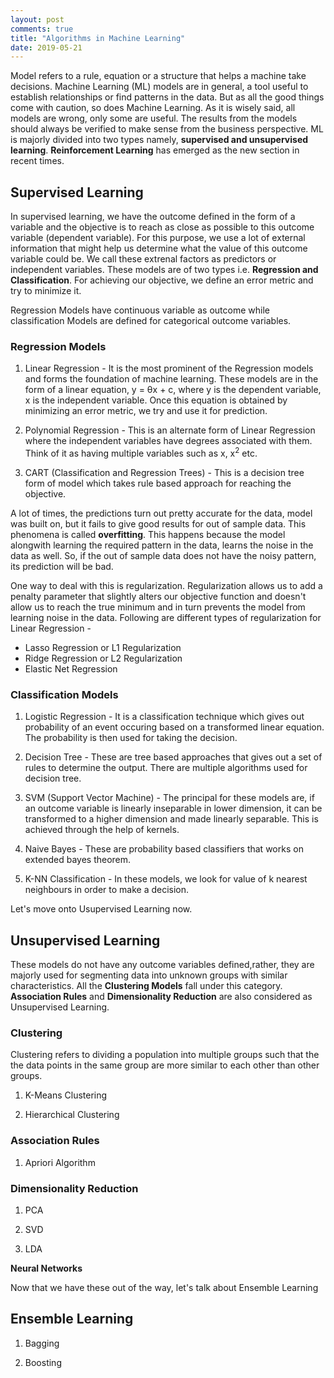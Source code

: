 ```yaml
---
layout: post
comments: true
title: "Algorithms in Machine Learning"
date: 2019-05-21
---
```


Model refers to a rule, equation or a structure that helps a machine take decisions. Machine Learning (ML) models are in general, a tool useful to establish relationships or find patterns in the data. But as all the good things come with caution, so does Machine Learning. As it is wisely said, all models are wrong, only some are useful. The results from the models should always be verified to make sense from the business perspective.
ML is majorly divided into two types namely, **supervised and unsupervised learning**. **Reinforcement Learning** has emerged as the new section in recent times.

## Supervised Learning

In supervised learning, we have the outcome defined in the form of a variable and the objective is to reach as close as possible to this outcome variable (dependent variable). For this purpose, we use a lot of external information that might help us determine what the value of this outcome variable could be. We call these extrenal factors as predictors or independent variables. These models are of two types i.e. **Regression and Classification**. For achieving our objective, we define an error metric and try to minimize it.

Regression Models have continuous variable as outcome while classification Models are defined for categorical outcome variables.

### Regression Models

1. Linear Regression - It is the most prominent of the Regression models and forms the foundation of machine learning. These models 
are in the form of a linear equation,  y = &theta;x + c, where y is the dependent variable, x is the independent variable. Once this equation is obtained by minimizing an error metric, we try and use it for prediction.

2. Polynomial Regression - This is an alternate form of Linear Regression where the independent variables have degrees associated with  them. Think of it as having multiple variables such as x, x<sup>2</sup> etc.

3. CART (Classification and Regression Trees) - This is a decision tree form of model which takes rule based approach for reaching the objective.

A lot of times, the predictions turn out pretty accurate for the data, model was built on, but it fails to give good results for out of sample data. This phenomena is called **overfitting**. This happens because the model alongwith learning the required pattern in the data, learns the noise in the data as well. So, if the out of sample data does not have the noisy pattern, its prediction will be bad.

One way to deal with this is regularization. Regularization allows us to add a penalty parameter that slightly alters our objective function and doesn't allow us to reach the true minimum and in turn prevents the model from learning noise in the data. Following are different types of regularization for Linear Regression - 

- Lasso Regression or L1 Regularization
- Ridge Regression or L2 Regularization
- Elastic Net Regression

### Classification Models

1. Logistic Regression - It is a classification technique which gives out probability of an event occuring based on a transformed linear equation. The probability is then used for taking the decision.

2. Decision Tree - These are tree based approaches that gives out a set of rules to determine the output. There are multiple algorithms 
used for decision tree.

3. SVM (Support Vector Machine) - The principal for these models are, if an outcome variable is linearly inseparable in lower dimension, it can be transformed to a higher dimension and made linearly separable. This is achieved through the help of kernels.

4. Naive Bayes - These are probability based classifiers that works on extended bayes theorem.

5. K-NN Classification - In these models, we look for value of k nearest neighbours in order to make a decision.

Let's move onto Usupervised Learning now.

## Unsupervised Learning

These models do not have any outcome variables defined,rather, they are majorly used for segmenting data into unknown groups with similar characteristics. All the **Clustering Models** fall under this category. **Association Rules** and **Dimensionality Reduction** are also considered as Unsupervised Learning.

### Clustering

Clustering refers to dividing a population into multiple groups such that the the data points in the same group are more similar to each other than other groups.

1. K-Means Clustering

2. Hierarchical Clustering

### Association Rules

1. Apriori Algorithm

### Dimensionality Reduction

1. PCA

2. SVD

3. LDA

**Neural Networks**

Now that we have these out of the way, let's talk about Ensemble Learning
## Ensemble Learning

1. Bagging

2. Boosting




